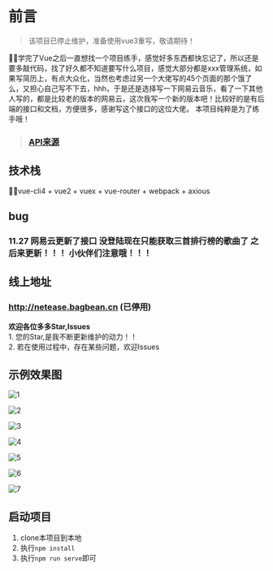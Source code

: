 # 前言  

> 该项目已停止维护，准备使用vue3重写，敬请期待！ 

🚀🚀学完了Vue之后一直想找一个项目练手，感觉好多东西都快忘记了，所以还是要多敲代码，找了好久都不知道要写什么项目，感觉大部分都是xxx管理系统，如果写简历上，有点大众化，当然也考虑过另一个大佬写的45个页面的那个饿了么，又担心自己写不下去，hhh，于是还是选择写一下网易云音乐，看了一下其他人写的，都是比较老的版本的网易云，这次我写一个新的版本吧！比较好的是有后端的接口和文档，方便很多，感谢写这个接口的这位大佬。
本项目纯粹是为了练手哦！
> ### [API来源](https://binaryify.github.io/NeteaseCloudMusicApi/#/)

## 技术栈
🚀🚀vue-cli4 + vue2 + vuex + vue-router + webpack + axious

## bug 
### 11.27 网易云更新了接口 没登陆现在只能获取三首排行榜的歌曲了 之后来更新！！！ 小伙伴们注意哦！！！

## 线上地址
### http://netease.bagbean.cn (已停用)

<b>欢迎各位多多Star,Issues</b><br>
    1. 您的Star,是我不断更新维护的动力！！<br>
        2. 若在使用过程中，存在某些问题，欢迎Issues<br>

## 示例效果图

![1](https://github.com/hqchqc/CloudMusic/blob/master/image/1.png)

![2](https://github.com/hqchqc/CloudMusic/blob/master/image/2.png)

![3](https://github.com/hqchqc/CloudMusic/blob/master/image/3.png)

![4](https://github.com/hqchqc/CloudMusic/blob/master/image/4.png)

![5](https://github.com/hqchqc/CloudMusic/blob/master/image/5.png)

![6](https://github.com/hqchqc/CloudMusic/blob/master/image/6.png)

![7](https://github.com/hqchqc/CloudMusic/blob/master/image/7.png)

## 启动项目
1. clone本项目到本地
2. 执行``npm install``
3. 执行``npm run serve``即可


